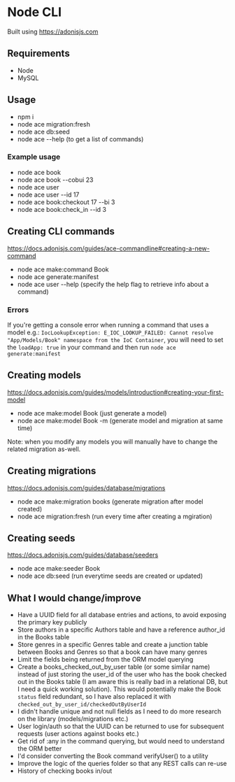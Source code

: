 # Node CLI

Built using https://adonisjs.com

## Requirements

- Node
- MySQL

## Usage

- npm i
- node ace migration:fresh
- node ace db:seed
- node ace --help (to get a list of commands)

### Example usage

- node ace book
- node ace book --cobui 23
- node ace user
- node ace user --id 17
- node ace book:checkout 17 --bi 3
- node ace book:check_in --id 3

## Creating CLI commands

https://docs.adonisjs.com/guides/ace-commandline#creating-a-new-command

- node ace make:command Book
- node ace generate:manifest
- node ace user --help (specify the help flag to retrieve info about a command)

### Errors

If you're getting a console error when running a command that uses a model e.g.: `IocLookupException: E_IOC_LOOKUP_FAILED: Cannot resolve "App/Models/Book" namespace from the IoC Container`, you will need to set the `loadApp: true` in your command and then run `node ace generate:manifest`

## Creating models

https://docs.adonisjs.com/guides/models/introduction#creating-your-first-model

- node ace make:model Book (just generate a model)
- node ace make:model Book -m (generate model and migration at same time)

Note: when you modify any models you will manually have to change the related migration as-well.

## Creating migrations

https://docs.adonisjs.com/guides/database/migrations

- node ace make:migration books (generate migration after model created)
- node ace migration:fresh (run every time after creating a mgiration)

## Creating seeds

https://docs.adonisjs.com/guides/database/seeders

- node ace make:seeder Book
- node ace db:seed (run everytime seeds are created or updated)

## What I would change/improve

- Have a UUID field for all database entries and actions, to avoid exposing the primary key publicly
- Store authors in a specific Authors table and have a reference author_id in the Books table
- Store genres in a specific Genres table and create a junction table between Books and Genres so that a book can have many genres
- Limit the fields being returned from the ORM model querying
- Create a books_checked_out_by_user table (or some similar name) instead of just storing the user_id of the user who has the book checked out in the Books table (I am aware this is really bad in a relational DB, but I need a quick working solution). This would potentially make the Book `status` field redundant, so I have also replaced it with `checked_out_by_user_id/checkedOutByUserId`
- I didn't handle unique and not null fields as I need to do more research on the library (models/migrations etc.)
- User login/auth so that the UUID can be returned to use for subsequent requests (user actions against books etc.)
- Get rid of :any in the command querying, but would need to understand the ORM better
- I'd consider converting the Book command verifyUser() to a utility
- Improve the logic of the queries folder so that any REST calls can re-use
- History of checking books in/out
